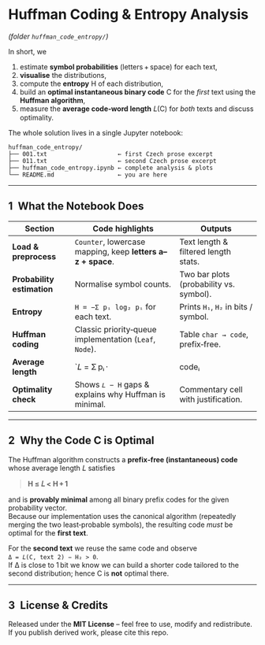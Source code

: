 # Huffman Coding & Entropy Analysis  
*(folder `huffman_code_entropy/`)*


In short, we

1. estimate **symbol probabilities** (letters + space) for each text,  
2. **visualise** the distributions,  
3. compute the **entropy** H of each distribution,  
4. build an **optimal instantaneous binary code** C for the *first* text
   using the **Huffman algorithm**,  
5. measure the **average code‑word length** 𝐿(C) for *both* texts and
   discuss optimality.

The whole solution lives in a single Jupyter notebook:

```
huffman_code_entropy/
├── 001.txt                    ← first Czech prose excerpt
├── 011.txt                    ← second Czech prose excerpt
├── huffman_code_entropy.ipynb ← complete analysis & plots
└── README.md                  ← you are here
```

---

## 1 What the Notebook Does

| Section | Code highlights | Outputs |
|---------|-----------------|---------|
| **Load & preprocess** | `Counter`, lowercase mapping, keep **letters a–z + space**. | Text length & filtered length stats. |
| **Probability estimation** | Normalise symbol counts. | Two bar plots (probability vs. symbol). |
| **Entropy** | `H = −Σ pᵢ log₂ pᵢ` for each text. | Prints `H₁`, `H₂` in bits / symbol. |
| **Huffman coding** | Classic priority‑queue implementation (`Leaf`, `Node`). | Table `char → code`, prefix‑free. |
| **Average length** | `𝐿 = Σ pᵢ · |codeᵢ|` for *C* on text 1 and **also** on text 2. | 𝐿(C, text 1) and 𝐿(C, text 2). |
| **Optimality check** | Shows `𝐿 − H` gaps & explains why Huffman is minimal. | Commentary cell with justification. |

---

## 2 Why the Code C is Optimal

The Huffman algorithm constructs a **prefix‑free (instantaneous) code**
whose average length 𝐿 satisfies  

> **H ≤ 𝐿 < H + 1**

and is **provably minimal** among all binary prefix codes for the given
probability vector.  
Because our implementation uses the canonical algorithm (repeatedly
merging the two least‑probable symbols), the resulting code *must* be
optimal for the **first text**.

For the **second text** we reuse the same code and observe  
`Δ = 𝐿(C, text 2) − H₂ > 0`.  
If Δ is close to 1 bit we know we can build a shorter code tailored to
the second distribution; hence C is **not** optimal there.

---

## 3 License & Credits

Released under the **MIT License** – feel free to use, modify and
redistribute.  If you publish derived work, please cite this repo.
